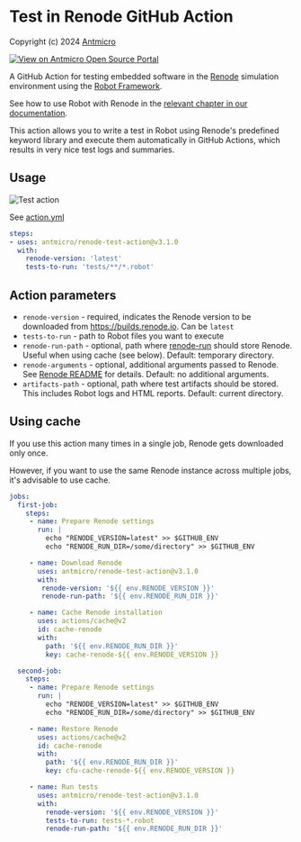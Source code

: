 # Test in Renode GitHub Action

Copyright (c) 2024 [Antmicro](https://www.antmicro.com)

[![View on Antmicro Open Source Portal](https://img.shields.io/badge/View%20on-Antmicro%20Open%20Source%20Portal-332d37?style=flat-square)](https://opensource.antmicro.com/projects/renode-test-action)

A GitHub Action for testing embedded software in the [Renode](https://about.renode.io/) simulation environment using the [Robot Framework](http://robotframework.org/).

See how to use Robot with Renode in the [relevant chapter in our documentation](https://renode.readthedocs.io/en/latest/introduction/testing.html).

This action allows you to write a test in Robot using Renode's predefined keyword library and execute them automatically in GitHub Actions, which results in very nice test logs and summaries.

## Usage

![Test action](https://github.com/antmicro/renode-test-action/workflows/Test%20action/badge.svg)

See [action.yml](action.yml)

```yaml
steps:
- uses: antmicro/renode-test-action@v3.1.0
  with:
    renode-version: 'latest'
    tests-to-run: 'tests/**/*.robot'
```

## Action parameters

* `renode-version` - required, indicates the Renode version to be downloaded from https://builds.renode.io. Can be `latest`
* `tests-to-run` - path to Robot files you want to execute
* `renode-run-path` - optional, path where [renode-run](https://github.com/antmicro/renode-run) should store Renode. Useful when using cache (see below). Default: temporary directory.
* `renode-arguments` - optional, additional arguments passed to Renode. See [Renode README](https://github.com/renode/renode) for details. Default: no additional arguments.
* `artifacts-path` - optional, path where  test artifacts should be stored. This includes Robot logs and HTML reports. Default: current directory.

## Using cache

If you use this action many times in a single job, Renode gets downloaded only once.

However, if you want to use the same Renode instance across multiple jobs, it's advisable to use cache.

```yaml
jobs:
  first-job:
    steps:
     - name: Prepare Renode settings
       run: |
         echo "RENODE_VERSION=latest" >> $GITHUB_ENV
         echo "RENODE_RUN_DIR=/some/directory" >> $GITHUB_ENV

     - name: Download Renode
       uses: antmicro/renode-test-action@v3.1.0
       with:
        renode-version: '${{ env.RENODE_VERSION }}'
        renode-run-path: '${{ env.RENODE_RUN_DIR }}'

     - name: Cache Renode installation
       uses: actions/cache@v2
       id: cache-renode
       with:
         path: '${{ env.RENODE_RUN_DIR }}'
         key: cache-renode-${{ env.RENODE_VERSION }}

  second-job:
    steps:
     - name: Prepare Renode settings
       run: |
         echo "RENODE_VERSION=latest" >> $GITHUB_ENV
         echo "RENODE_RUN_DIR=/some/directory" >> $GITHUB_ENV

     - name: Restore Renode
       uses: actions/cache@v2
       id: cache-renode
       with:
         path: '${{ env.RENODE_RUN_DIR }}'
         key: cfu-cache-renode-${{ env.RENODE_VERSION }}

     - name: Run tests
       uses: antmicro/renode-test-action@v3.1.0
       with:
         renode-version: '${{ env.RENODE_VERSION }}'
         tests-to-run: tests-*.robot
         renode-run-path: '${{ env.RENODE_RUN_DIR }}'
```
